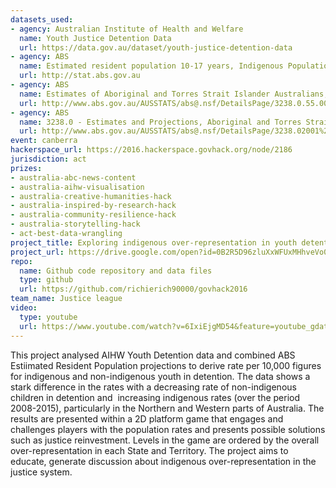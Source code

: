 ```yaml
---
datasets_used:
- agency: Australian Institute of Health and Welfare
  name: Youth Justice Detention Data
  url: https://data.gov.au/dataset/youth-justice-detention-data
- agency: ABS
  name: Estimated resident population 10-17 years, Indigenous Population projection projection 10-19 years
  url: http://stat.abs.gov.au
- agency: ABS
  name: Estimates of Aboriginal and Torres Strait Islander Australians, June 2011
  url: http://www.abs.gov.au/AUSSTATS/abs@.nsf/DetailsPage/3238.0.55.001June%202011?OpenDocument
- agency: ABS
  name: 3238.0 - Estimates and Projections, Aboriginal and Torres Strait Islander Australians, 2001 to 2026
  url: http://www.abs.gov.au/AUSSTATS/abs@.nsf/DetailsPage/3238.02001%20to%202026?OpenDocument
event: canberra
hackerspace_url: https://2016.hackerspace.govhack.org/node/2186
jurisdiction: act
prizes:
- australia-abc-news-content
- australia-aihw-visualisation
- australia-creative-humanities-hack
- australia-inspired-by-research-hack
- australia-community-resilience-hack
- australia-storytelling-hack
- act-best-data-wrangling
project_title: Exploring indigenous over-representation in youth detention
project_url: https://drive.google.com/open?id=0B2R5D96zluXxWFUxMHhveVo0TEU
repo:
  name: Github code repository and data files
  type: github
  url: https://github.com/richierich90000/govhack2016
team_name: Justice league
video:
  type: youtube
  url: https://www.youtube.com/watch?v=6IxiEjgMD54&feature=youtube_gdata
---
```


This project analysed AIHW Youth Detention data and combined ABS Estiimated Resident Population projections to derive rate per 10,000 figures for indigenous and non-indigenous youth in detention. The data shows a stark difference in the rates with a decreasing rate of non-indigenous children in detention and  increasing indigenous rates (over the period 2008-2015), particularly in the Northern and Western parts of Australia. The results are presented within a 2D platform game that engages and challenges players with the population rates and presents possible solutions such as justice reinvestment. Levels in the game are ordered by the overall over-representation in each State and Territory. The project aims to educate, generate discussion about indigenous over-representation in the justice system.